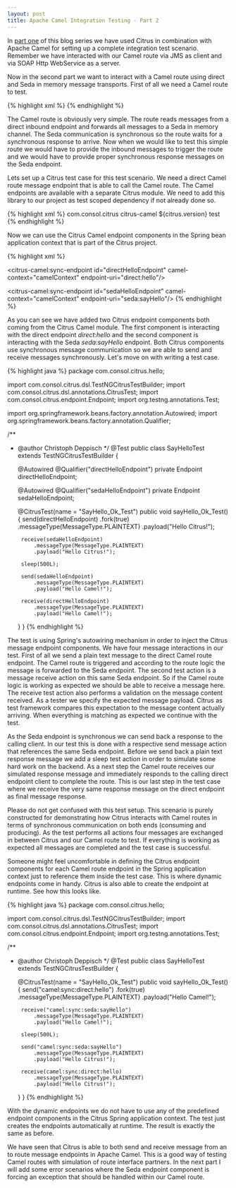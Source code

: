 ```yaml
---
layout: post
title: Apache Camel Integration Testing - Part 2
---
```


In <a href="http://christophd.github.io/camel-testing-part-1/" title="Part 1" target="_blank">part one</a> of this blog series we have used Citrus in combination with Apache Camel for setting up
a complete integration test scenario. Remember we have interacted with our Camel route via JMS as client and via SOAP Http WebService as a server.

Now in the second part we want to interact with a Camel route using direct and Seda in memory message transports. First of all we need a Camel route to test.

{% highlight xml %}
<camelContext id="camelContext" xmlns="http://camel.apache.org/schema/spring">
  <route id="helloRoute">
    <from uri="direct:hello"/>
    <to uri="seda:sayHello" pattern="InOut"/>
  </route>
</camelContext>
{% endhighlight %}

The Camel route is obviously very simple. The route reads messages from a direct inbound endpoint and forwards all messages to a Seda in memory channel. The Seda communication is synchronous
so the route waits for a synchronous response to arrive. Now when we would like to test this simple route we would have to provide the inbound messages to trigger the route and we would have to
provide proper synchronous response messages on the Seda endpoint.

Lets set up a Citrus test case for this test scenario. We need a direct Camel route message endpoint that is able to call the Camel route. The Camel endpoints are available with a separate Citrus module.
We need to add this library to our project as test scoped dependency if not already done so.

{% highlight xml %}
<dependency>
  <groupId>com.consol.citrus</groupId>
  <artifactId>citrus-camel</artifactId>
  <version>${citrus.version}</version>
  <scope>test</scope>
</dependency>
{% endhighlight %}

Now we can use the Citrus Camel endpoint components in the Spring bean application context that is part of the Citrus project.

{% highlight xml %}
<?xml version="1.0" encoding="UTF-8"?>
<beans xmlns="http://www.springframework.org/schema/beans"
     xmlns:xsi="http://www.w3.org/2001/XMLSchema-instance"
     xmlns:citrus-camel="http://www.citrusframework.org/schema/camel/config"
     xsi:schemaLocation="http://www.springframework.org/schema/beans http://www.springframework.org/schema/beans/spring-beans.xsd
                     http://www.citrusframework.org/schema/camel/config http://www.citrusframework.org/schema/camel/config/citrus-camel-config.xsd">

  <camelContext id="camelContext" xmlns="http://camel.apache.org/schema/spring">
    <route id="helloRoute">
      <from uri="direct:hello"/>
      <to uri="seda:sayHello" pattern="InOut"/>
    </route>
  </camelContext>

  <citrus-camel:sync-endpoint id="directHelloEndpoint"
                           camel-context="camelContext"
                           endpoint-uri="direct:hello"/>

  <citrus-camel:sync-endpoint id="sedaHelloEndpoint"
                           camel-context="camelContext"
                           endpoint-uri="seda:sayHello"/>
</beans>
{% endhighlight %}

As you can see we have added two Citrus endpoint components both coming from the Citrus Camel module. The first component is interacting with the direct endpoint _direct:hello_ and the second component is interacting with the
Seda _seda:sayHello_ endpoint. Both Citrus components use synchronous message communication so we are able to send and receive messages synchronously. Let's move on with writing a test case.

{% highlight java %}
package com.consol.citrus.hello;

import com.consol.citrus.dsl.TestNGCitrusTestBuilder;
import com.consol.citrus.dsl.annotations.CitrusTest;
import com.consol.citrus.endpoint.Endpoint;
import org.testng.annotations.Test;

import org.springframework.beans.factory.annotation.Autowired;
import org.springframework.beans.factory.annotation.Qualifier;

/**
 * @author Christoph Deppisch
 */
@Test
public class SayHelloTest extends TestNGCitrusTestBuilder {

    @Autowired
    @Qualifier("directHelloEndpoint")
    private Endpoint directHelloEndpoint;

    @Autowired
    @Qualifier("sedaHelloEndpoint")
    private Endpoint sedaHelloEndpoint;

    @CitrusTest(name = "SayHello_Ok_Test")
    public void sayHello_Ok_Test() {
        send(directHelloEndpoint)
            .fork(true)
            .messageType(MessageType.PLAINTEXT)
            .payload("Hello Citrus!");

        receive(sedaHelloEndpoint)
            .messageType(MessageType.PLAINTEXT)
            .payload("Hello Citrus!");

        sleep(500L);

        send(sedaHelloEndpoint)
            .messageType(MessageType.PLAINTEXT)
            .payload("Hello Camel!");

        receive(directHelloEndpoint)
            .messageType(MessageType.PLAINTEXT)
            .payload("Hello Camel!");
    }
}
{% endhighlight %}

The test is using Spring's autowiring mechanism in order to inject the Citrus message endpoint components. We have four message interactions in our test. First of all we send a plain text message to the direct Camel route endpoint.
The Camel route is triggered and according to the route logic the message is forwarded to the Seda endpoint. The second test action is a message receive action on this same Seda endpoint. So if the Camel route logic is working as
expected we should be able to receive a message here. The receive test action also performs a validation on the message content received. As a tester we specify the expected message payload. Citrus as test framework compares this
expectation to the message content actually arriving. When everything is matching as expected we continue with the test.

As the Seda endpoint is synchronous we can send back a response to the calling client. In our test this is done with a respective send message action that references the same Seda endpoint. Before we send back a plain text response message
we add a sleep test action in order to simulate some hard work on the backend. As a next step the Camel route receives our simulated response message and immediately responds to the calling direct endpoint client to complete the route.
This is our last step in the test case where we receive the very same response message on the direct endpoint as final message response.

Please do not get confused with this test setup. This scenario is purely constructed for demonstrating how Citrus interacts with Camel routes in terms of synchronous communication on both ends (consuming and producing). As the test performs
all actions four messages are exchanged in between Citrus and our Camel route to test. If everything is working as expected all messages are completed and the test case is successful.

Someone might feel uncomfortable in defining the Citrus endpoint components for each Camel route endpoint in the Spring application context just to reference them inside the test case. This is where dynamic endpoints come in handy. Citrus
is also able to create the endpoint at runtime. See how this looks like.

{% highlight java %}
package com.consol.citrus.hello;

import com.consol.citrus.dsl.TestNGCitrusTestBuilder;
import com.consol.citrus.dsl.annotations.CitrusTest;
import com.consol.citrus.endpoint.Endpoint;
import org.testng.annotations.Test;

/**
 * @author Christoph Deppisch
 */
@Test
public class SayHelloTest extends TestNGCitrusTestBuilder {

    @CitrusTest(name = "SayHello_Ok_Test")
    public void sayHello_Ok_Test() {
        send("camel:sync:direct:hello")
            .fork(true)
            .messageType(MessageType.PLAINTEXT)
            .payload("Hello Camel!");

        receive("camel:sync:seda:sayHello")
            .messageType(MessageType.PLAINTEXT)
            .payload("Hello Camel!");

        sleep(500L);

        send("camel:sync:seda:sayHello")
            .messageType(MessageType.PLAINTEXT)
            .payload("Hello Citrus!");

        receive(camel:sync:direct:hello)
            .messageType(MessageType.PLAINTEXT)
            .payload("Hello Citrus!");
    }
}
{% endhighlight %}

With the dynamic endpoints we do not have to use any of the predefined endpoint components in the Citrus Spring application context. The test just creates the endpoints automatically at runtime. The result is exactly the same as before.

We have seen that Citrus is able to both send and receive message from an to route message endpoints in Apache Camel. This is a good way of testing Camel routes with simulation of route interface partners. In the next part I will
add some error scenarios where the Seda endpoint component is forcing an exception that should be handled within our Camel route.



